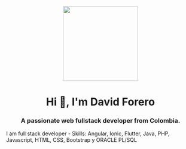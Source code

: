 <div id="header" align="center">
    <img src="https://media.giphy.com/media/QZkpIdieotn3i/giphy.gif" width="200" />
    <h1 align="center">Hi 👋, I'm David Forero</h1>
    <h3 align="center">A passionate web fullstack developer from Colombia.</h3>
</div>
I am full stack developer
- Skills: 
  Angular, Ionic, Flutter, Java, PHP, Javascript, HTML, CSS, Bootstrap y ORACLE PL/SQL
